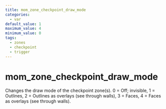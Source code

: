 ```yaml
---
title: mom_zone_checkpoint_draw_mode
categories:
  - var
default_value: 1
maximum_value: 4
minimum_value: 0
tags:
  - zones
  - checkpoint
  - trigger
---
```


# mom_zone_checkpoint_draw_mode

Changes the draw mode of the checkpoint zone(s).
0 = Off; invisible, 1 = Outlines, 2 = Outlines as overlays (see through walls), 3 = Faces, 4 = Faces as overlays (see through walls).

